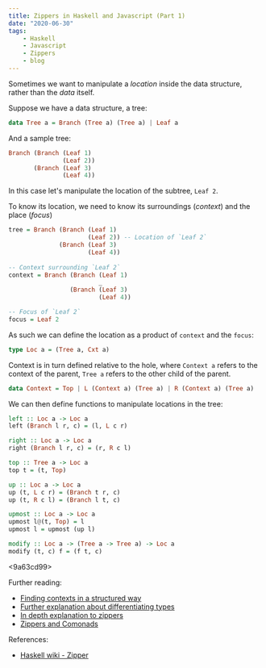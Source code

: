 ```yaml
---
title: Zippers in Haskell and Javascript (Part 1)
date: "2020-06-30"
tags:
    - Haskell
    - Javascript
    - Zippers
    - blog
---
```


Sometimes we want to manipulate a *location* inside the data structure, rather than the *data* itself.

Suppose we have a data structure, a tree:
```hs
data Tree a = Branch (Tree a) (Tree a) | Leaf a
```

And a sample tree:
```hs
Branch (Branch (Leaf 1)
               (Leaf 2))
       (Branch (Leaf 3)
               (Leaf 4))
```

In this case let's manipulate the location of the subtree, `Leaf 2`.

To know its location, we need to know its surroundings (*context*) and the place (*focus*)

```hs
tree = Branch (Branch (Leaf 1)
                      (Leaf 2)) -- Location of `Leaf 2`
              (Branch (Leaf 3)
                      (Leaf 4))
               
-- Context surrounding `Leaf 2`
context = Branch (Branch (Leaf 1)
                         _
                 (Branch (Leaf 3)
                         (Leaf 4))

-- Focus of `Leaf 2`
focus = Leaf 2
```

As such we can define the location as a product of `context` and the `focus`:
```hs
type Loc a = (Tree a, Cxt a)
```

Context is in turn defined relative to the hole, where `Context a` refers to the context of the parent, `Tree a` refers to the other child of the parent.
```hs
data Context = Top | L (Context a) (Tree a) | R (Context a) (Tree a)
```

We can then define functions to manipulate locations in the tree:
```hs
left :: Loc a -> Loc a
left (Branch l r, c) = (l, L c r)

right :: Loc a -> Loc a
right (Branch l r, c) = (r, R c l)

top :: Tree a -> Loc a
top t = (t, Top)

up :: Loc a -> Loc a
up (t, L c r) = (Branch t r, c)
up (t, R c l) = (Branch l t, c)

upmost :: Loc a -> Loc a
upmost l@(t, Top) = l
upmost l = upmost (up l)

modify :: Loc a -> (Tree a -> Tree a) -> Loc a
modify (t, c) f = (f t, c)
```

<9a63cd99>

Further reading:
- [Finding contexts in a structured way](https://en.wikipedia.org/wiki/Zipper_(data_structure)#Contexts_and_differentiation)
- [Further explanation about differentiating types](https://en.wikibooks.org/wiki/Haskell/Zippers#Differentiation_of_data_types)
- [In depth explanation to zippers](https://en.wikibooks.org/wiki/Haskell/Zippers#Differentiation_of_data_types)
- [Zippers and Comonads](http://cs.ioc.ee/~tarmo/tsem05/uustalu0812-slides.pdf)

References:
- [Haskell wiki - Zipper](https://wiki.haskell.org/Zipper)
